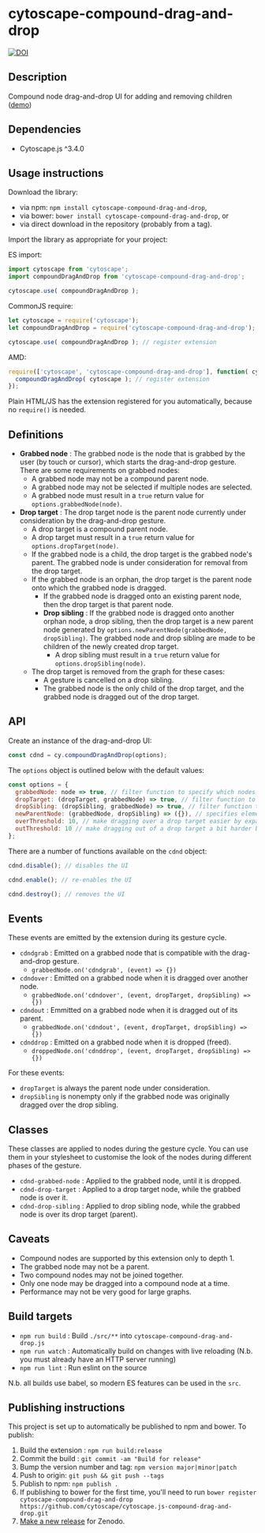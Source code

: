 cytoscape-compound-drag-and-drop
================================================================================

[![DOI](https://zenodo.org/badge/165720339.svg)](https://zenodo.org/badge/latestdoi/165720339)

## Description

Compound node drag-and-drop UI for adding and removing children ([demo](http://cytoscape.github.io/cytoscape.js-compound-drag-and-drop))


## Dependencies

 * Cytoscape.js ^3.4.0


## Usage instructions

Download the library:
 * via npm: `npm install cytoscape-compound-drag-and-drop`,
 * via bower: `bower install cytoscape-compound-drag-and-drop`, or
 * via direct download in the repository (probably from a tag).

Import the library as appropriate for your project:

ES import:

```js
import cytoscape from 'cytoscape';
import compoundDragAndDrop from 'cytoscape-compound-drag-and-drop';

cytoscape.use( compoundDragAndDrop );
```

CommonJS require:

```js
let cytoscape = require('cytoscape');
let compoundDragAndDrop = require('cytoscape-compound-drag-and-drop');

cytoscape.use( compoundDragAndDrop ); // register extension
```

AMD:

```js
require(['cytoscape', 'cytoscape-compound-drag-and-drop'], function( cytoscape, compoundDragAndDrop ){
  compoundDragAndDrop( cytoscape ); // register extension
});
```

Plain HTML/JS has the extension registered for you automatically, because no `require()` is needed.


## Definitions

- **Grabbed node** : The grabbed node is the node that is grabbed by the user (by touch or cursor), which starts the drag-and-drop gesture.  There are some requirements on grabbed nodes:
  - A grabbed node may not be a compound parent node.
  - A grabbed node may not be selected if multiple nodes are selected.
  - A grabbed node must result in a `true` return value for `options.grabbedNode(node)`.
- **Drop target** : The drop target node is the parent node currently under consideration by the drag-and-drop gesture.
  - A drop target is a compound parent node.
  - A drop target must result in a `true` return value for `options.dropTarget(node)`.
  - If the grabbed node is a child, the drop target is the grabbed node's parent.  The grabbed node is under consideration for removal from the drop target.
  - If the grabbed node is an orphan, the drop target is the parent node onto which the grabbed node is dragged.
    - If the grabbed node is dragged onto an existing parent node, then the drop target is that parent node.
    - **Drop sibling** : If the grabbed node is dragged onto another orphan node, a drop sibling, then the drop target is a new parent node generated by `options.newParentNode(grabbedNode, dropSibling)`.  The grabbed node and drop sibling are made to be children of the newly created drop target.
      - A drop sibling must result in a `true` return value for `options.dropSibling(node)`.
  - The drop target is removed from the graph for these cases:
    - A gesture is cancelled on a drop sibling.
    - The grabbed node is the only child of the drop target, and the grabbed node is dragged out of the drop target.


## API

Create an instance of the drag-and-drop UI:

```js
const cdnd = cy.compoundDragAndDrop(options);
```

The `options` object is outlined below with the default values:

```js
const options = {
  grabbedNode: node => true, // filter function to specify which nodes are valid to grab and drop into other nodes
  dropTarget: (dropTarget, grabbedNode) => true, // filter function to specify which parent nodes are valid drop targets
  dropSibling: (dropSibling, grabbedNode) => true, // filter function to specify which orphan nodes are valid drop siblings
  newParentNode: (grabbedNode, dropSibling) => ({}), // specifies element json for parent nodes added by dropping an orphan node on another orphan (a drop sibling)
  overThreshold: 10, // make dragging over a drop target easier by expanding the hit area by this amount on all sides
  outThreshold: 10 // make dragging out of a drop target a bit harder by expanding the hit area by this amount on all sides
};
```

There are a number of functions available on the `cdnd` object:

```js
cdnd.disable(); // disables the UI

cdnd.enable(); // re-enables the UI

cdnd.destroy(); // removes the UI
```

## Events

These events are emitted by the extension during its gesture cycle.

- `cdndgrab` : Emitted on a grabbed node that is compatible with the drag-and-drop gesture.
  - `grabbedNode.on('cdndgrab', (event) => {})`
- `cdndover` : Emitted on a grabbed node when it is dragged over another node.
  - `grabbedNode.on('cdndover', (event, dropTarget, dropSibling) => {})`
- `cdndout` : Emmitted on a grabbed node when it is dragged out of its parent.
  - `grabbedNode.on('cdndout', (event, dropTarget, dropSibling) => {})`
- `cdnddrop` : Emitted on a grabbed node when it is dropped (freed).
  - `droppedNode.on('cdnddrop', (event, dropTarget, dropSibling) => {})`

For these events:

- `dropTarget` is always the parent node under consideration.
- `dropSibling` is nonempty only if the grabbed node was originally dragged over the drop sibling.

## Classes

These classes are applied to nodes during the gesture cycle.  You can use them in your stylesheet to customise the look of the nodes during different phases of the gesture.

- `cdnd-grabbed-node` : Applied to the grabbed node, until it is dropped.
- `cdnd-drop-target` : Applied to a drop target node, while the grabbed node is over it.
- `cdnd-drop-sibling` : Applied to drop sibling node, while the grabbed node is over its drop target (parent).

## Caveats

- Compound nodes are supported by this extension only to depth 1.
- The grabbed node may not be a parent.
- Two compound nodes may not be joined together.
- Only one node may be dragged into a compound node at a time.
- Performance may not be very good for large graphs.

## Build targets

* `npm run build` : Build `./src/**` into `cytoscape-compound-drag-and-drop.js`
* `npm run watch` : Automatically build on changes with live reloading (N.b. you must already have an HTTP server running)
* `npm run lint` : Run eslint on the source

N.b. all builds use babel, so modern ES features can be used in the `src`.


## Publishing instructions

This project is set up to automatically be published to npm and bower.  To publish:

1. Build the extension : `npm run build:release`
1. Commit the build : `git commit -am "Build for release"`
1. Bump the version number and tag: `npm version major|minor|patch`
1. Push to origin: `git push && git push --tags`
1. Publish to npm: `npm publish .`
1. If publishing to bower for the first time, you'll need to run `bower register cytoscape-compound-drag-and-drop https://github.com/cytoscape/cytoscape.js-compound-drag-and-drop.git`
1. [Make a new release](https://github.com/cytoscape/cytoscape.js-compound-drag-and-drop/releases/new) for Zenodo.
